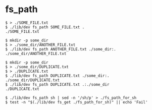 fs_path
=======

```console test
$ > ./SOME_FILE.txt
$ ./lib/dev fs_path SOME_FILE.txt .
./SOME_FILE.txt
```

```console test
$ mkdir -p some_dir
$ > ./some_dir/ANOTHER_FILE.txt
$ ./lib/dev fs_path ANOTHER_FILE.txt ./some_dir:.
./some_dir/ANOTHER_FILE.txt
```

```console test
$ mkdir -p some_dir
$ > ./some_dir/DUPLICATE.txt
$ > ./DUPLICATE.txt
$ ./lib/dev fs_path DUPLICATE.txt ./some_dir:.
./some_dir/DUPLICATE.txt
$ ./lib/dev fs_path DUPLICATE.txt .:./some_dir
./DUPLICATE.txt
```

```console test
$ ./lib/dev fs_path sh | sed -n '/sh/p' > ./fs_path_for_sh
$ test -n "$(./lib/dev fs_get ./fs_path_for_sh)" || echo 'Fail'
```

